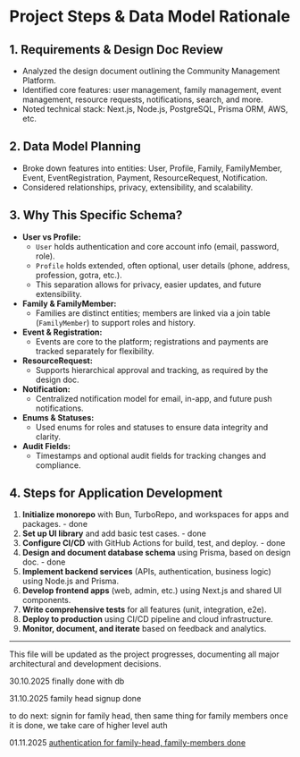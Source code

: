 # Project Steps & Data Model Rationale

## 1. Requirements & Design Doc Review

- Analyzed the design document outlining the Community Management Platform.
- Identified core features: user management, family management, event management, resource requests, notifications, search, and more.
- Noted technical stack: Next.js, Node.js, PostgreSQL, Prisma ORM, AWS, etc.

## 2. Data Model Planning

- Broke down features into entities: User, Profile, Family, FamilyMember, Event, EventRegistration, Payment, ResourceRequest, Notification.
- Considered relationships, privacy, extensibility, and scalability.

## 3. Why This Specific Schema?

- **User vs Profile:**
  - `User` holds authentication and core account info (email, password, role).
  - `Profile` holds extended, often optional, user details (phone, address, profession, gotra, etc.).
  - This separation allows for privacy, easier updates, and future extensibility.
- **Family & FamilyMember:**
  - Families are distinct entities; members are linked via a join table (`FamilyMember`) to support roles and history.
- **Event & Registration:**
  - Events are core to the platform; registrations and payments are tracked separately for flexibility.
- **ResourceRequest:**
  - Supports hierarchical approval and tracking, as required by the design doc.
- **Notification:**
  - Centralized notification model for email, in-app, and future push notifications.
- **Enums & Statuses:**
  - Used enums for roles and statuses to ensure data integrity and clarity.
- **Audit Fields:**
  - Timestamps and optional audit fields for tracking changes and compliance.

## 4. Steps for Application Development

1. **Initialize monorepo** with Bun, TurboRepo, and workspaces for apps and packages. - done
2. **Set up UI library** and add basic test cases. - done
3. **Configure CI/CD** with GitHub Actions for build, test, and deploy. - done
4. **Design and document database schema** using Prisma, based on design doc. - done
5. **Implement backend services** (APIs, authentication, business logic) using Node.js and Prisma.
6. **Develop frontend apps** (web, admin, etc.) using Next.js and shared UI components.
7. **Write comprehensive tests** for all features (unit, integration, e2e).
8. **Deploy to production** using CI/CD pipeline and cloud infrastructure.
9. **Monitor, document, and iterate** based on feedback and analytics.

---

This file will be updated as the project progresses, documenting all major architectural and development decisions.

30.10.2025
finally done with db

31.10.2025
family head signup done

to do next: signin for family head, then same thing for family members
once it is done, we take care of higher level auth

01.11.2025
[authentication for family-head, family-members done](./auth.md)

